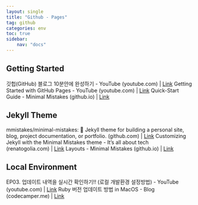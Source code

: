 ```yaml
---
layout: single
title: "Github - Pages"
tag: github
categories: env
toc: true
sidebar:
    nav: "docs"
---
```


## Getting Started

깃헙(GitHub) 블로그 10분안에 완성하기 - YouTube (youtube.com) | [Link](https://www.youtube.com/watch?v=ACzFIAOsfpM)
Getting Started with GitHub Pages - YouTube (youtube.com) | [Link](https://www.youtube.com/watch?v=QyFcl_Fba-k)
Quick-Start Guide - Minimal Mistakes (github.io) | [Link](https://mmistakes.github.io/minimal-mistakes/docs/quick-start-guide/)

## Jekyll Theme

mmistakes/minimal-mistakes: :triangular_ruler: Jekyll theme for building a personal site, blog, project documentation, or portfolio. (github.com) | [Link](https://github.com/mmistakes/minimal-mistakes)
Customizing Jekyll with the Minimal Mistakes theme - It’s all about tech (renatogolia.com) | [Link](https://renatogolia.com/2020/10/22/creating-this-blog-theme/)
Layouts - Minimal Mistakes (github.io) | [Link](https://mmistakes.github.io/minimal-mistakes/docs/layouts/)

## Local Environment

EP03. 업데이트 내역을 실시간 확인하기!! (로컬 개발환경 설정방법) - YouTube (youtube.com) | [Link](https://www.youtube.com/watch?v=0TeHUqSAb6Q)
Ruby 버전 업데이트 방법 in MacOS - Blog (codecamper.me) | [Link](https://codecamper.me/blog/122/)
